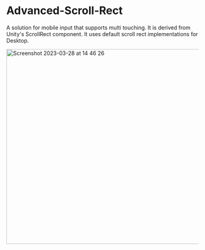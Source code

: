 # Advanced-Scroll-Rect
A solution for mobile input that supports multi touching. It is derived from Unity's ScrollRect component. It uses default scroll rect implementations for Desktop.

<img width="510" alt="Screenshot 2023-03-28 at 14 46 26" src="https://user-images.githubusercontent.com/43708297/228226128-261f475c-b294-4fb1-9b60-1d76bf0418d0.png">
